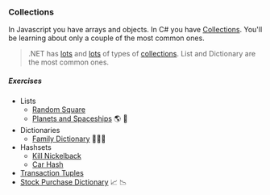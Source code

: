 ### Collections

In Javascript you have arrays and objects. In C# you have [Collections](https://github.com/nss-evening-cohort-7/bangazon-inc/blob/master/orientation/06_COLLECTIONS.md). You'll be learning about only a couple of the most common ones.

> .NET has [lots](https://github.com/nss-evening-cohort-7/bangazon-inc/blob/formatting/concepts/csharp-language/collections.md) and [lots](https://docs.microsoft.com/en-us/dotnet/api/system.collections.generic?view=netframework-4.7.1) of types of [collections](https://github.com/nss-evening-cohort-7/bangazon-inc/blob/master/orientation/02_FIRST_EXECUTABLE.md#c-collections). List and Dictionary are the most common ones.

##### Exercises

- Lists
	- [Random Square](https://github.com/nss-evening-cohort-7/bangazon-inc/blob/master/orientation/exercises/10_RANDOMSQUARED.md)
	- [Planets and Spaceships](https://github.com/nss-evening-cohort-7/bangazon-inc/blob/master/orientation/exercises/01_LISTS.md) :earth_americas: :rocket:
- Dictionaries
	- [Family Dictionary](https://github.com/nss-evening-cohort-7/bangazon-inc/blob/master/orientation/exercises/08_FAMILY_DICTIONARY.md) :family_woman_girl_boy:
- Hashsets
	- [Kill Nickelback](https://github.com/nss-evening-cohort-7/bangazon-inc/blob/master/orientation/exercises/09_KILL_NICKELBACK.md)
	- [Car Hash](https://github.com/nss-evening-cohort-7/bangazon-inc/blob/formatting/orientation/exercises/04_HASHSETS.md)
- [Transaction Tuples](https://github.com/nss-evening-cohort-7/bangazon-inc/blob/formatting/orientation/exercises/02_TUPLES.md)
- [Stock Purchase Dictionary](https://github.com/nss-evening-cohort-7/bangazon-inc/blob/master/orientation/exercises/03_DICTIONARIES.md) :chart_with_upwards_trend: :chart_with_downwards_trend:

